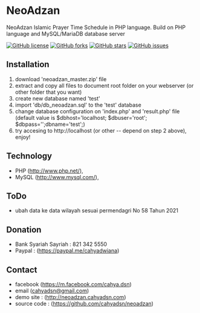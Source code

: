 # NeoAdzan
NeoAdzan Islamic Prayer Time Schedule in PHP language. Build on PHP language and MySQL/MariaDB database server 

[![GitHub license](https://img.shields.io/badge/license-MIT-blue.svg)](https://raw.githubusercontent.com/cahyadsn/neoadzan/master/LICENSE)
[![GitHub forks](https://img.shields.io/github/forks/cahyadsn/mbti.svg)](https://github.com/cahyadsn/neoadzan/network)
[![GitHub stars](https://img.shields.io/github/stars/cahyadsn/mbti.svg)](https://github.com/cahyadsn/mbneoadzanti/stargazers)
[![GitHub issues](https://img.shields.io/github/issues/cahyadsn/mbti.svg)](https://github.com/cahyadsn/neoadzan/issues)

## Installation
1. download 'neoadzan_master.zip' file
2. extract and copy all files to document root folder on your webserver (or other folder that you want)
3. create new database named 'test'
4. import 'db/db_neoadzan.sql' to the 'test' database
5. change database configuration on 'index.php' and 'result.php' file (default value is $dbhost='localhost; $dbuser='root'; $dbpass='';dbname='test';)
6. try accesing to http://localhost (or other -- depend on step 2 above), enjoy!

## Technology
+ PHP (http://www.php.net/), 
+ MySQL (http://www.mysql.com/), 

## ToDo
- ubah data ke data wilayah sesuai permendagri No 58 Tahun 2021

## Donation
+ Bank Syariah Sayriah : 821 342 5550
+ Paypal : (https://paypal.me/cahyadwiana)

## Contact
+ facebook (https://m.facebook.com/cahya.dsn)
+ email (cahyadsn@gmail.com)
+ demo site    : (http://neoadzan.cahyadsn.com) 
+ source code  : (https://github.com/cahyadsn/neoadzan)

